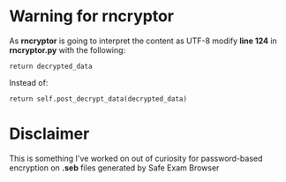 # Warning for rncryptor

As **rncryptor** is going to interpret the content as UTF-8 modify **line 124** in **rncryptor.py** with the following:

    return decrypted_data
Instead of:

    return self.post_decrypt_data(decrypted_data)

# Disclaimer
This is something I've worked on out of curiosity for password-based encryption on **.seb** files generated by Safe Exam Browser
